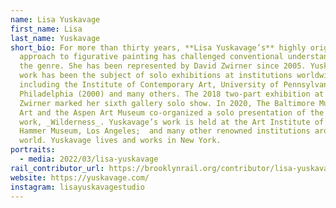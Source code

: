 ```yaml
---
name: Lisa Yuskavage
first_name: Lisa
last_name: Yuskavage
short_bio: For more than thirty years, **Lisa Yuskavage’s** highly original
  approach to figurative painting has challenged conventional understandings of
  the genre. She has been represented by David Zwirner since 2005. Yuskavage’s
  work has been the subject of solo exhibitions at institutions worldwide,
  including the Institute of Contemporary Art, University of Pennsylvania,
  Philadelphia (2000) and many others. The 2018 two-part exhibition at David
  Zwirner marked her sixth gallery solo show. In 2020, The Baltimore Museum of
  Art and the Aspen Art Museum co-organized a solo presentation of the artist’s
  work, _Wilderness_. Yuskavage’s work is held at the Art Institute of Chicago;
  Hammer Museum, Los Angeles;  and many other renowned institutions around the
  world. Yuskavage lives and works in New York.
portraits:
  - media: 2022/03/lisa-yuskavage
rail_contributor_url: https://brooklynrail.org/contributor/lisa-yuskavage
website: https://yuskavage.com/
instagram: lisayuskavagestudio
---
```

